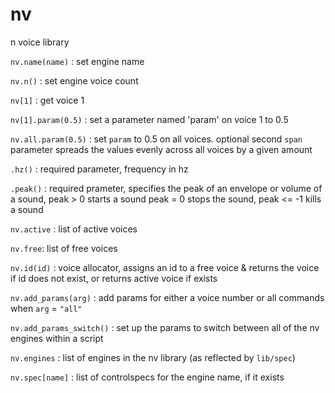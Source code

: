 # nv
n voice library

`nv.name(name)` : set engine name

`nv.n()` : set engine voice count

`nv[1]` : get voice 1

`nv[1].param(0.5)` : set a parameter named 'param' on voice 1 to 0.5

`nv.all.param(0.5)` : set `param` to 0.5 on all voices. optional second `span` parameter spreads the values evenly across all voices by a given amount

`.hz()` : required parameter, frequency in hz

`.peak()` : required prameter, specifies the peak of an envelope or volume of a sound, peak > 0 starts a sound peak = 0 stops the sound, peak <= -1 kills a sound

`nv.active` : list of active voices

`nv.free`: list of free voices

`nv.id(id)` : voice allocator, assigns an id to a free voice & returns the voice if id does not exist, or returns active voice if exists

`nv.add_params(arg)` : add params for either a voice number or all commands when `arg` = `"all"`

`nv.add_params_switch()` : set up the params to switch between all of the nv engines within a script

`nv.engines` : list of engines in the nv library (as reflected by `lib/spec`)

`nv.spec[name]` : list of controlspecs for the engine name, if it exists
